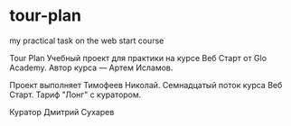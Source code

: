 # tour-plan

my practical task on the web start course

Tour Plan
Учебный проект для практики на курсе Веб Старт от Glo Academy. Автор курса — Артем Исламов.

Проект выполняет
Тимофеев Николай. Семнадцатый поток курса Веб Старт. Тариф "Лонг" с куратором.

Куратор
Дмитрий Сухарев
